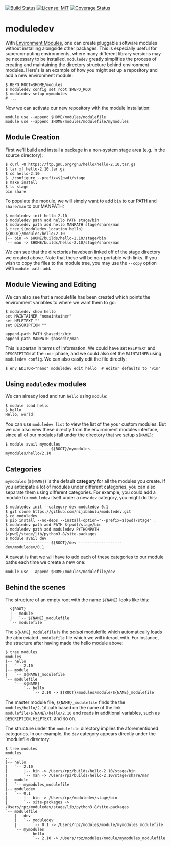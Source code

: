 [![Build Status](https://travis-ci.com/nijibabulu/moduledev.svg?branch=master)](https://travis-ci.com/nijibabulu/moduledev)
[![License: MIT](https://img.shields.io/badge/License-MIT-yellow.svg)](https://opensource.org/licenses/MIT)
[![Coverage Status](https://codecov.io/gh/nijibabulu/moduledev/branch/master/graph/badge.svg)](https://codecov.io/gh/nijibabulu/moduledev)

# moduledev

With [Environment Modules](http://modules.sourceforge.net/), one can create pluggable software modules without installing alongside other packages. This is especially useful for supercomputing environments, where many different library versions may be necessary to be installed. `moduledev` greatly simplifies the process of creating and maintaining the directory structure behind environment modules.  Here's is an example of how you might set up a repository and add a new environment module:

```
$ REPO_ROOT=$HOME/modules
$ moduledev config set root $REPO_ROOT
$ moduledev setup mymodules
# ...
```

Now we can activate our new repository with the module installation:
```
module use --append $HOME/modules/modulefile
module use --append $HOME/modules/modulefile/mymodules
```

## Module Creation

First we'll build and install a package in a non-system stage area (e.g. in the source directory):
```
$ curl -O https://ftp.gnu.org/gnu/hello/hello-2.10.tar.gz
$ tar xf hello-2.10.tar.gz
$ cd hello-2.10
$ ./configure --prefix=$(pwd)/stage
$ make install
$ ls stage
bin share
```

To populate the module, we will simply want to add `bin` to our PATH and `share/man` to our MANPATH:

```
$ moduledev init hello 2.10
$ moduledev path add hello PATH stage/bin
$ moduledev path add hello MANPATH stage/share/man
$ tree $(moduledev location hello)
${ROOT}/modules/hello/2.10
|-- bin -> $HOME/builds/hello-2.10/stage/bin
`-- man -> $HOME/builds/hello-2.10/stage/share/man
```

We can see that the directories havebeen linked off of the stage directory we created above. Note that these will be non-portable with links. If you wish to copy the files to the module tree, you may use the `--copy` option with `module path add`.

## Module Viewing and Editing

We can also see that a modulefile has been created
which points the environment variables to where we want them to go:

```
$ moduledev show hello
set MAINTAINER "nomaintainer"
set HELPTEXT ""
set DESCRIPTION ""

append-path PATH $basedir/bin
append-path MANPATH $basedir/man
```

This is spartan in terms of information. We could have set `HELPTEXT`
and `DESCRIPTION` at the `init` phase, and we could also set the `MAINTAINER`
using `moduledev config`.  We can also easily edit the file
directly:

```
$ env EDITOR="nano" moduledev edit hello  # editor defaults to "vim"
```

## Using `moduledev` modules

We can already load and run `hello` using `module`:

```
$ module load hello
$ hello
Hello, world!
```

You can use `moduledev list` to view the list of the your custom modules. But we can also view these directly from the environment modules interface, since all of our modules fall under the directory that we setup `${NAME}`:

```
$ module avail mymodules
------------------- ${ROOT}/mymodules -------------------
mymodules/hello/2.10
```

## Categories

`mymodules` (`${NAME}`) is the default **category** for all the modules you create. If you anticipate a lot of modules under different categories, you can also separate them using different categories.  For example, you could add a module for `moduledev` itself under a new `dev` category, you might do this:

```
$ moduledev init --category dev moduledev 0.1
$ git clone https://github.com/nijibabulu/moduledev.git
$ cd moduledev
$ pip install --no-deps --install-option="--prefix=$(pwd)/stage" .
$ moduledev path add PATH $(pwd)/stage/bin
$ moduledev path add moduledev PYTHONPATH $(pwd)/stage/lib/python3.8/site-packages
$ module avail dev
------------------- ${ROOT}/dev -------------------
dev/moduledev/0.1
```

A caveat is that we will have to add each of these categories to our module paths each time we create a new one:

```
module use --append $HOME/modules/modulefile/dev
```

## Behind the scenes

The structure of an empty root with the name `${NAME}` looks like this:

```
  ${ROOT}
  |-- module
  |   `-- ${NAME}_modulefile
  `-- modulefile
```

The `${NAME}_modulefile` is the *actual* modulefile which automatically loads
the abbreviated `.modulefile` file which we will interact with. For instance,
the structure after having made the hello module above:


```
$ tree modules
modules
|-- hello
|   `-- 2.10
|-- module
|   `-- ${NAME}_modulefile
`-- modulefile
    `-- ${NAME}
        `-- hello
            `-- 2.10 -> ${ROOT}/modules/module/${NAME}_modulefile
```

The master module file, `${NAME}_modulefile` finds the the `modules/hello/2.10`
path based on the name of the link `modulefile/${NAME}/hello/2.10` and reads in
additional variables, such as `DESCRIPTION`, `HELPTEXT`, and so on. 

The structure under the `modulefile` directory implies the aforementioned categories. In our example, the `dev` category appears directly under the `modulefile directory:

```
$ tree modules
modules 
...
|-- hello
|   `-- 2.10
|       |-- bin -> /Users/rpz/builds/hello-2.10/stage/bin
|       `-- man -> /Users/rpz/builds/hello-2.10/stage/share/man
|-- module
|   `-- mymodules_modulefile
|-- moduledev
|   `-- 0.1
|       |-- bin -> /Users/rpz/moduledev/stage/bin
|       `-- site-packages -> /Users/rpz/moduledev/stage/lib/python3.8/site-packages
`-- modulefile
    |-- dev
    |   `-- moduledev
    |       `-- 0.1 -> /Users/rpz/modules/module/mymodules_modulefile
    `-- mymodules
        `-- hello
            `-- 2.10 -> /Users/rpz/modules/module/mymodules_modulefile
```
